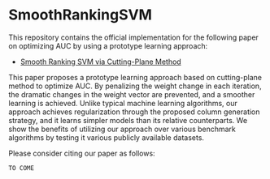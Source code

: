 # SmoothRankingSVM

This repository contains the official implementation for the following paper on optimizing AUC by using a prototype learning approach:

* [Smooth Ranking SVM via Cutting-Plane Method](https://arxiv.org/abs/2401.14388)


This paper proposes a prototype learning approach based on cutting-plane method to optimize AUC. By penalizing the weight change in each iteration, the dramatic changes in the weight vector are prevented, and a smoother learning is achieved. Unlike typical machine learning algorithms, our approach achieves regularization through the proposed column generation strategy, and it learns simpler models than its relative counterparts. We show the benefits of utilizing our approach over various benchmark algorithms by testing it various publicly available datasets.

Please consider citing our paper as follows:

```
TO COME
``` 


